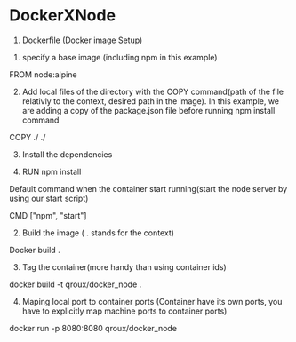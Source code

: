 # DockerXNode

1) Dockerfile (Docker image Setup)

1. specify a base image (including npm in this example)

FROM node:alpine

2. Add local files of the directory with the COPY command(path of the file relativly to the context, desired path in the image). In this example, we are adding a copy of the package.json file before running npm install command

COPY ./ ./

3. Install the dependencies

4. RUN npm install

Default command when the container start running(start the node server by using our start script)

CMD ["npm", "start"]



2) Build the image ( . stands for the context)

Docker build .


3) Tag the container(more handy than using container ids)

docker build -t qroux/docker_node .


4) Maping local port to container ports (Container have its own ports, you have to explicitly map machine ports to container ports)

docker run -p 8080:8080  qroux/docker_node


